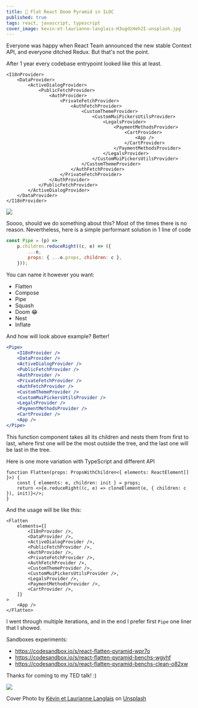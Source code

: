 ```yaml
---
title: 🔺 Flat React Doom Pyramid in 1LOC
published: true
tags: react, javascript, typescript
cover_image: kevin-et-laurianne-langlais-H3ugdzHeh2I-unsplash.jpg
---
```


Everyone was happy when React Team announced the new stable Context API, and everyone ditched Redux. But that's not the point.

After 1 year every codebase entrypoint looked like this at least.

```tsx
<I18nProvider>
	<DataProvider>
		<ActiveDialogProvider>
			<PublicFetchProvider>
				<AuthProvider>
					<PrivateFetchProvider>
						<AuthFetchProvider>
							<CustomThemeProvider>
								<CustomMuiPickersUtilsProvider>
									<LegalsProvider>
										<PaymentMethodsProvider>
											<CartProvider>
												<App />
											</CartProvider>
										</PaymentMethodsProvider>
									</LegalsProvider>
								</CustomMuiPickersUtilsProvider>
							</CustomThemeProvider>
						</AuthFetchProvider>
					</PrivateFetchProvider>
				</AuthProvider>
			</PublicFetchProvider>
		</ActiveDialogProvider>
	</DataProvider>
</I18nProvider>
```

![](https://media.giphy.com/media/yoJC2k4dPDRSInYfjq/giphy.gif)

Soooo, should we do something about this? Most of the times there is no reason. Nevertheless, here is a simple performant solution in 1 line of code

```js
const Pipe = (p) =>
	p.children.reduceRight((c, e) => ({
		...e,
		props: { ...e.props, children: c },
	}));
```

You can name it however you want:

- Flatten
- Compose
- Pipe
- Squash
- Doom 😂
- Nest
- Inflate

And how will look above example? Better!

```jsx
<Pipe>
	<I18nProvider />
	<DataProvider />
	<ActiveDialogProvider />
	<PublicFetchProvider />
	<AuthProvider />
	<PrivateFetchProvider />
	<AuthFetchProvider />
	<CustomThemeProvider />
	<CustomMuiPickersUtilsProvider />
	<LegalsProvider />
	<PaymentMethodsProvider />
	<CartProvider />
	<App />
</Pipe>
```

This function component takes all its children and nests them from first to last, where first one will be the most outside the tree, and the last one will be last in the tree.

Here is one more variation with TypeScript and different API

```tsx
function Flatten(props: PropsWithChildren<{ elements: ReactElement[] }>) {
	const { elements: e, children: init } = props;
	return <>{e.reduceRight((c, e) => cloneElement(e, { children: c }), init)}</>;
}
```

And the usage will be like this:

```tsx
<Flatten
	elements={[
		<I18nProvider />,
		<DataProvider />,
		<ActiveDialogProvider />,
		<PublicFetchProvider />,
		<AuthProvider />,
		<PrivateFetchProvider />,
		<AuthFetchProvider />,
		<CustomThemeProvider />,
		<CustomMuiPickersUtilsProvider />,
		<LegalsProvider />,
		<PaymentMethodsProvider />,
		<CartProvider />,
	]}
>
	<App />
</Flatten>
```

I went through multiple iterations, and in the end I prefer first `Pipe` one liner that I showed.

Sandboxes experiments:

- https://codesandbox.io/s/react-flatten-pyramid-wpr7o
- https://codesandbox.io/s/react-flatten-pyramid-benchs-wgyhf
- https://codesandbox.io/s/react-flatten-pyramid-benchs-clean-o82xw

Thanks for coming to my TED talk! :)

![](https://media.giphy.com/media/QDK1pCI43lGhO/giphy.gif?cid=ecf05e478jdspbhzx3jws7luarz9le5riffo2evh0rp1e5uc&rid=giphy.gif&ct=g)

Cover Photo by <a href="https://unsplash.com/@laukev?utm_source=unsplash&utm_medium=referral&utm_content=creditCopyText">Kévin et Laurianne Langlais</a> on <a href="https://unsplash.com/?utm_source=unsplash&utm_medium=referral&utm_content=creditCopyText">Unsplash</a>
